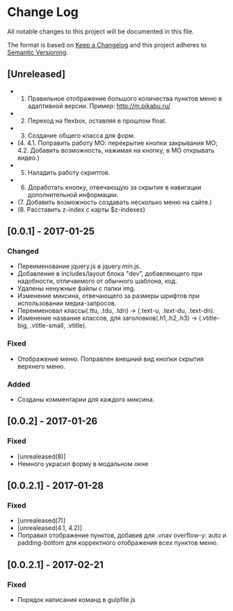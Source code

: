 # Change Log
All notable changes to this project will be documented in this file.

The format is based on [Keep a Changelog](http://keepachangelog.com/)
and this project adheres to [Semantic Versioning](http://semver.org/).
<!--- 
### Changed
### Added
### Fixed
Year-month-date
-->
## [Unreleased]
- 1. Правильное отображение большого количества пунктов меню в адаптивной версии. Пример: http://m.pikabu.ru/
- 2. Переход на flexbox, оставляя в прошлом float. 
- 3. Создание общего класса для форм.
- (4. 4.1. Поправить работу МО: перекрытие кнопки закрывания МО; 4.2. Добавить возможность, нажимая на кнопку, в МО открывать видео.)
- 5. Наладить работу скриптов.
- 6. Доработать кнопку, отвечающую за скрытие в навигации дополнительной информации.
- (7. Добавить возможность создавать несколько меню на сайте.)
- (8. Расставить z-index с карты $z-indexes)

## [0.0.1] - 2017-01-25
### Changed
-	Переименование jquery.js в jquery.min.js.
- Добавление в includes/layout блока "dev", добавляющего при надобности, отличаемого от обычного шаблона, код.
- Удалены ненужные файлы с папки img.
- Изменение миксина, отвечающего за размеры шрифтов при использовании медиа-запросов.
- Переименовал классы(.ttu, .tdu, .tdn) -> (.text-u, .text-du, .text-dn).
- Изменение название классов, для заголовков(.h1,.h2,.h3) -> (.vtitle-big, .vtitle-small, .vtitle).

### Fixed
- Отображение меню. Поправлен внешний вид кнопки скрытия верхнего меню.

### Added
- Созданы комментарии для каждого миксина.

## [0.0.2] - 2017-01-26
### Fixed
- [unrealeased(8)]
- Немного украсил форму в модальном окне

## [0.0.2.1] - 2017-01-28
### Fixed
- [unrealeased(7)]
- [unrealeased(4.1, 4.2)]
- Поправил отображение пунктов, добавив для .vnav overflow-y: auto и padding-bottom для корректного отображения всех пунктов меню.

## [0.0.2.1] - 2017-02-21
### Fixed
- Порядок написания команд в gulpfile.js
